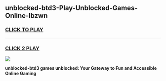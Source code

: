 
## unblocked-btd3-Play-Unblocked-Games-Online-lbzwn
<h3>
<a href="https://premium76.site?title=unblocked-btd3&ref=25A">CLICK TO PLAY</a></h3>
<hr>

<h3>
<a href="https://premium76.site?title=unblocked-btd3&ref=25A">CLICK 2 PLAY</a>
  
</h3>

<a href="https://premium76.site?title=unblocked-btd3&ref=25A"><img src="https://clearcache.store/games.png"></a>


**unblocked-btd3 games unblocked: Your Gateway to Fun and Accessible Online Gaming**
